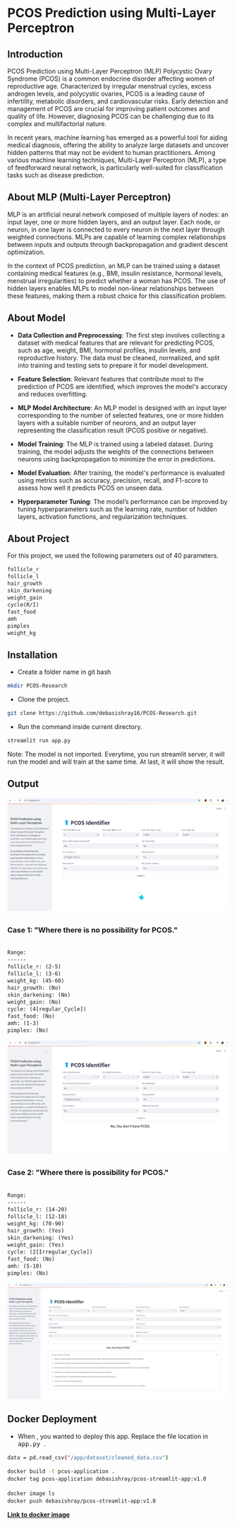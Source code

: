 # PCOS Prediction using Multi-Layer Perceptron

## Introduction

PCOS Prediction using Multi-Layer Perceptron (MLP)
Polycystic Ovary Syndrome (PCOS) is a common endocrine disorder affecting women of reproductive age. Characterized by irregular menstrual cycles, excess androgen levels, and polycystic ovaries, PCOS is a leading cause of infertility, metabolic disorders, and cardiovascular risks. Early detection and management of PCOS are crucial for improving patient outcomes and quality of life. However, diagnosing PCOS can be challenging due to its complex and multifactorial nature.

In recent years, machine learning has emerged as a powerful tool for aiding medical diagnosis, offering the ability to analyze large datasets and uncover hidden patterns that may not be evident to human practitioners. Among various machine learning techniques, Multi-Layer Perceptron (MLP), a type of feedforward neural network, is particularly well-suited for classification tasks such as disease prediction.

## About MLP (Multi-Layer Perceptron)

MLP is an artificial neural network composed of multiple layers of nodes: an input layer, one or more hidden layers, and an output layer. Each node, or neuron, in one layer is connected to every neuron in the next layer through weighted connections. MLPs are capable of learning complex relationships between inputs and outputs through backpropagation and gradient descent optimization.

In the context of PCOS prediction, an MLP can be trained using a dataset containing medical features (e.g., BMI, insulin resistance, hormonal levels, menstrual irregularities) to predict whether a woman has PCOS. The use of hidden layers enables MLPs to model non-linear relationships between these features, making them a robust choice for this classification problem.

## About Model

- **Data Collection and Preprocessing**: The first step involves collecting a dataset with medical features that are relevant for predicting PCOS, such as age, weight, BMI, hormonal profiles, insulin levels, and reproductive history. The data must be cleaned, normalized, and split into training and testing sets to prepare it for model development.

- **Feature Selection**: Relevant features that contribute most to the prediction of PCOS are identified, which improves the model's accuracy and reduces overfitting.

- **MLP Model Architecture**: An MLP model is designed with an input layer corresponding to the number of selected features, one or more hidden layers with a suitable number of neurons, and an output layer representing the classification result (PCOS positive or negative).

- **Model Training**: The MLP is trained using a labeled dataset. During training, the model adjusts the weights of the connections between neurons using backpropagation to minimize the error in predictions.

- **Model Evaluation**: After training, the model's performance is evaluated using metrics such as accuracy, precision, recall, and F1-score to assess how well it predicts PCOS on unseen data.

- **Hyperparameter Tuning**: The model’s performance can be improved by tuning hyperparameters such as the learning rate, number of hidden layers, activation functions, and regularization techniques.

## About Project

For this project, we used the following parameters out of 40 parameters.

```text
follicle_r
follicle_l
hair_growth
skin_darkening
weight_gain
cycle(R/I)
fast_food
amh
pimples
weight_kg
```

## Installation

- Create a folder name in git bash

```bash
mkdir PCOS-Research
```

- Clone the project.

```bash
git clone https://github.com/debasishray16/PCOS-Research.git
```

- Run the command inside current directory.

```bash
streamlit run app.py
```

Note: The model is not imported. Everytime, you run streamlit server, it will run the model and will train at the same time.
At last, it will show the result.

## Output

![PCOS_Interface](/assets/images/PCOS_Interface.png)

## 

### Case 1: "Where there is no possibility for PCOS."

```text

Range:
------
follicle_r: (2-5)
follicle_l: (3-6)
weight_kg: (45-60)
hair_growth: (No)
skin_darkening: (No)
weight_gain: (No)
cycle: (4[regular_Cycle])
fast_food: (No)
amh: (1-3)
pimples: (No)

```

![PCOS No Result](/assets/images/PCOS_No_Result_Interface.png)

##


### Case 2: "Where there is possibility for PCOS."

```text

Range:
------
follicle_r: (14-20)
follicle_l: (12-18)
weight_kg: (70-90)
hair_growth: (Yes)
skin_darkening: (Yes)
weight_gain: (Yes)
cycle: (2[Irregular_Cycle])
fast_food: (No)
amh: (5-10)
pimples: (No)

```

![PCOS Yes Result](/assets/images/PCOS_Yes_Result_Interface.png)


## Docker Deployment

- When , you wanted to deploy this app. Replace the file location in <kbd> app.py </kbd>.

```bash
data = pd.read_csv("/app/dataset/cleaned_data.csv")
```

```bash
docker build -t pcos-application .
docker tag pcos-application debasishray/pcos-streamlit-app:v1.0

docker image ls
docker push debasishray/pcos-streamlit-app:v1.0
```

**[Link to docker image](https://hub.docker.com/repository/docker/debasishray/pcos-streamlit-app/general)**